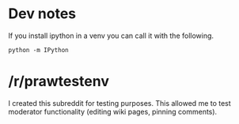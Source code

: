 # Dev notes

If you install ipython in a venv you can call it with the following.

`python -m IPython`


# /r/prawtestenv

I created this subreddit for testing purposes. This allowed me to test moderator functionality (editing wiki pages, pinning comments).